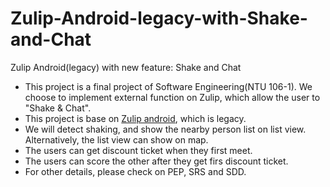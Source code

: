 # Zulip-Android-legacy-with-Shake-and-Chat
Zulip Android(legacy) with new feature: Shake and Chat

* This project is a final project of Software Engineering(NTU 106-1). We choose to implement external function on Zulip, which allow the user to "Shake & Chat".
* This project is base on [Zulip android](https://github.com/zulip/zulip-android), which is legacy.
* We will detect shaking, and show the nearby person list on list view. Alternatively, the list view can show on map.
* The users can get discount ticket when they first meet.
* The users can score the other after they get firs discount ticket.
* For other details, please check on PEP, SRS and SDD.
